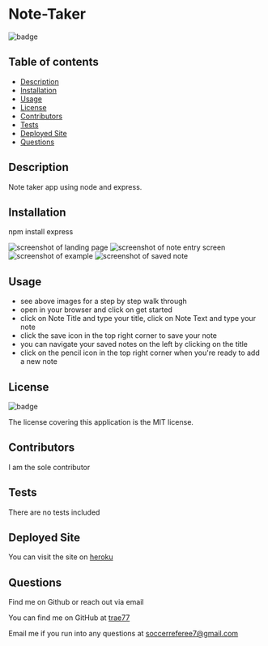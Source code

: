 # Note-Taker

  ![badge](https://img.shields.io/badge/license-MIT-blue)

  ## Table of contents
  - [Description](#description)
  - [Installation](#installation)
  - [Usage](#usage)
  - [License](#license)
  - [Contributors](#contributors)
  - [Tests](#tests)
  - [Deployed Site](#deployed-site)
  - [Questions](#questions)

  ## Description
  Note taker app using node and express. 

  ## Installation
  npm install express

  <img alt="screenshot of landing page" src="./images/nt1.jpg">
  <img alt="screenshot of note entry screen" src="./images/nt2.jpg">
  <img alt="screenshot of example" src="./images/nt3.jpg"> 
  <img alt="screenshot of saved note" src="./images/nt4.jpg"> 

  ## Usage
  * see above images for a step by step walk through
  * open in your browser and click on get started
  * click on Note Title and type your title, click on Note Text and type your note
  * click the save icon in the top right corner to save your note 
  * you can navigate your saved notes on the left by clicking on the title 
  * click on the pencil icon in the top right corner when you're ready to add a new note

  ## License
  ![badge](https://img.shields.io/badge/license-MIT-blue)

  The license covering this application is the MIT license.

  ## Contributors
  I am the sole contributor

  ## Tests
  There are no tests included

  ## Deployed Site
  You can visit the site on <a href="https://still-peak-37518.herokuapp.com/">heroku</a>

  ## Questions
  Find me on Github or reach out via email

  You can find me on GitHub at [trae77](https://github.com/trae77)

  Email me if you run into any questions at soccerreferee7@gmail.com
